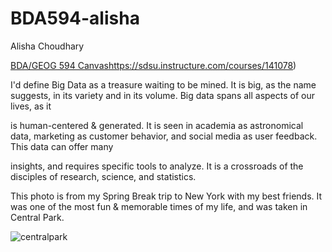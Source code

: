 # BDA594-alisha
Alisha Choudhary

[BDA/GEOG 594 Canvas](https://sdsu.instructure.com/courses/141078)https://sdsu.instructure.com/courses/141078)

I'd define Big Data as a treasure waiting to be mined. It is big, as the name suggests, in its variety and in its volume. Big data spans all aspects of our lives, as it 

is human-centered & generated. It is seen in academia as astronomical data, marketing as customer behavior, and social media as user feedback. This data can offer many 

insights, and requires specific tools to analyze. It is a crossroads of the disciples of research, science, and statistics. 

This photo is from my Spring Break trip to New York with my best friends. It was one of the most fun & memorable times of my life, and was taken in Central Park.

![centralpark](https://github.com/alishac928/BDA594-alisha/assets/111926023/6cf20c13-37cb-4b26-bb71-0e7ed3eb2e46)
